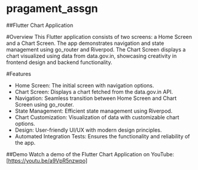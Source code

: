 
# pragament_assgn

##Flutter Chart Application

#Overview
 This Flutter application consists of two screens: a Home Screen and a Chart Screen. The app demonstrates navigation and state management using go_router and Riverpod. The Chart Screen displays a chart visualized using data from data.gov.in, showcasing creativity in frontend design and backend functionality.

#Features
  - Home Screen: The initial screen with navigation options.
  - Chart Screen: Displays a chart fetched from the data.gov.in API.
  - Navigation: Seamless transition between Home Screen and Chart Screen using go_router.
  - State Management: Efficient state management using Riverpod.
  - Chart Customization: Visualization of data with customizable chart options.
  - Design: User-friendly UI/UX with modern design principles.
  - Automated Integration Tests: Ensures the functionality and reliability of the app.

##Demo
Watch a demo of the Flutter Chart Application on YouTube: [https://youtu.be/a9VpR5nzwpo]
